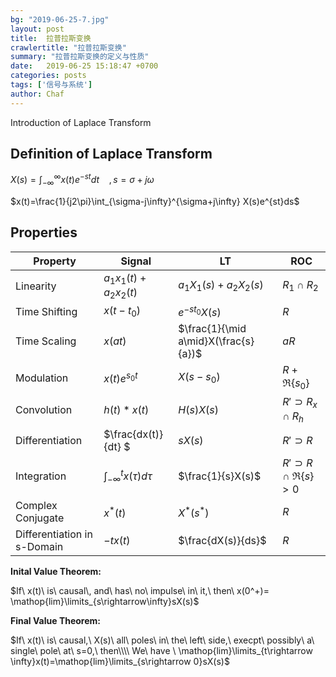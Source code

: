 ```yaml
---
bg: "2019-06-25-7.jpg"
layout: post
title:  拉普拉斯变换
crawlertitle: "拉普拉斯变换"
summary: "拉普拉斯变换的定义与性质"
date:   2019-06-25 15:18:47 +0700
categories: posts
tags: ['信号与系统']
author: Chaf
---
```


Introduction of Laplace Transform

## Definition of Laplace Transform

$X(s)=\int_{-\infty}^{\infty}x(t)e^{-st}dt \ \ \ \ ,s=\sigma+j\omega$

$x(t)=\frac{1}{j2\pi}\int_{\sigma-j\infty}^{\sigma+j\infty} X(s)e^{st}ds$ 

## Properties

| Property                    | Signal                           | LT                                   | ROC                          |
| --------------------------- | -------------------------------- | ------------------------------------ | ---------------------------- |
| Linearity                   | $a_1x_1(t)+a_2x_2(t)$            | $a_1X_1(s)+a_2X_2(s)$                | $R_1\cap R_2$                |
| Time Shifting               | $x(t-t_0)$                       | $e^{-st_0 }X(s)$                     | $R$                          |
| Time Scaling                | $x(at)$                          | $\frac{1}{\mid a\mid}X(\frac{s}{a})$ | $aR$                         |
| Modulation                  | $x(t)e^{s_0t}$                   | $X(s-s_0)$                           | $R+\Re\{s_0\}$               |
| Convolution                 | $h(t)*x(t)$                      | $H(s)X(s)$                           | $R'\supset R_x\cap R_h$      |
| Differentiation             | $\frac{dx(t)}{dt} $              | $sX(s)$                              | $R'\supset R$                |
| Integration                 | $\int^t _{-\infty} x(\tau)d\tau$ | $\frac{1}{s}X(s)$                    | $R'\supset R \cap\Re\{s\}>0$ |
| Complex Conjugate           | $x^*(t)$                         | $X^\ast(s^\ast)$                     | $R$                          |
| Differentiation in s-Domain | $-tx(t)$                         | $\frac{dX(s)}{ds}$                   | $R$                          |

**Inital Value Theorem:**

$If\ x(t)\ is\ causal\, and\ has\ no\ impulse\ in\ it,\ then\ x(0^+)= \mathop{lim}\limits_{s\rightarrow\infty}sX(s)$ 

**Final Value Theorem:**

$If\ x(t)\ is\ causal,\ X(s)\ all\ poles\ in\ the\ left\ side,\ execpt\ possibly\ a\ single\ pole\ at\ s=0,\ then\\\\ We\ have \ \mathop{lim}\limits_{t\rightarrow \infty}x(t)=\mathop{lim}\limits_{s\rightarrow 0}sX(s)$